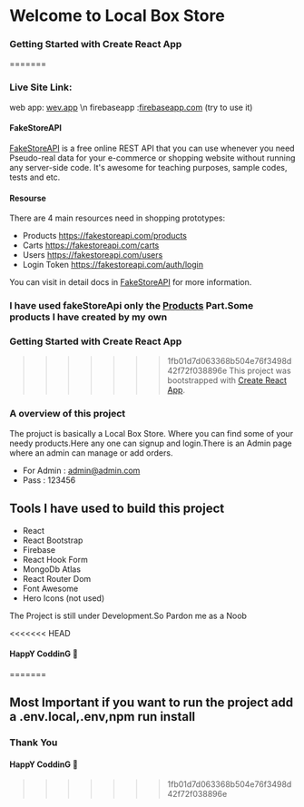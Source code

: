 # Welcome to Local Box Store

### Getting Started with Create React App

=======
### Live Site Link:
web app: [wev.app](https://kena-becha-f231d.web.app)
\n
firebaseapp :[firebaseapp.com](https://kena-becha-f231d.firebaseapp.com/) (try to use it)

#### FakeStoreAPI
[FakeStoreAPI](https://fakestoreapi.com/) is a free online REST API that you can use whenever you need Pseudo-real data for your e-commerce or shopping website without running any server-side code. It's awesome for teaching purposes, sample codes, tests and etc.

#### Resourse

There are 4 main resources need in shopping prototypes:

* Products https://fakestoreapi.com/products
* Carts https://fakestoreapi.com/carts
* Users https://fakestoreapi.com/users
* Login Token https://fakestoreapi.com/auth/login

You can visit in detail docs in [FakeStoreAPI](https://fakestoreapi.com/) for more information.

### I have used fakeStoreApi only the [Products](https://fakestoreapi.com/products) Part.Some products I have created by my own

### Getting Started with Create React App

>>>>>>> 1fb01d7d063368b504e76f3498d42f72f038896e
This project was bootstrapped with [Create React App](https://github.com/facebook/create-react-app).

### A overview of this project 

The projuct is basically a Local Box Store. Where you can find some of your needy products.Here any one can signup and login.There is an Admin page where an admin can manage or add orders.
* For Admin : admin@admin.com
* Pass : 123456

## Tools I have used to build this project 

* React
* React Bootstrap
* Firebase 
* React Hook Form
* MongoDb Atlas
* React Router Dom
* Font Awesome
* Hero Icons (not used)

The Project is still under Development.So Pardon me as a Noob

<<<<<<< HEAD
#### HappY CoddinG 🤖
=======
## Most Important if you want to run the project add a .env.local,.env,npm run install

### Thank You

#### HappY CoddinG 🤖
>>>>>>> 1fb01d7d063368b504e76f3498d42f72f038896e
